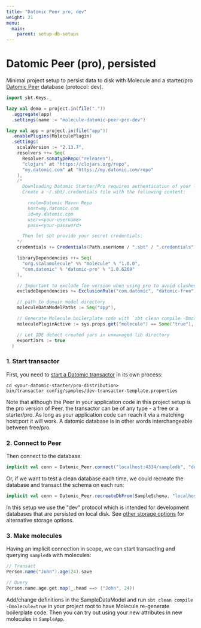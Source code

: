 ```yaml
---
title: "Datomic Peer pro, dev"
weight: 21
menu:
  main:
    parent: setup-db-setups
---
```


# Datomic Peer (pro), persisted

Minimal project setup to persist data to disk with Molecule and a starter/pro [Datomic Peer](https://docs.datomic.com/on-prem/peer-getting-started.html) database (protocol: dev).

```scala
import sbt.Keys._

lazy val demo = project.in(file("."))
  .aggregate(app)
  .settings(name := "molecule-datomic-peer-pro-dev")

lazy val app = project.in(file("app"))
  .enablePlugins(MoleculePlugin)
  .settings(
    scalaVersion := "2.13.7",
    resolvers ++= Seq(
      Resolver.sonatypeRepo("releases"),
      "clojars" at "https://clojars.org/repo",
      "my.datomic.com" at "https://my.datomic.com/repo"
    ),
    /*
      Downloading Datomic Starter/Pro requires authentication of your license:
      Create a ~/.sbt/.credentials file with the following content:

        realm=Datomic Maven Repo
        host=my.datomic.com
        id=my.datomic.com
        user=<your-username>
        pass=<your-password>

      Then let sbt provide your secret credentials:
    */
    credentials += Credentials(Path.userHome / ".sbt" / ".credentials"),

    libraryDependencies ++= Seq(
      "org.scalamolecule" %% "molecule" % "1.0.0",
      "com.datomic" % "datomic-pro" % "1.0.6269"
    ),

    // Important to exclude fee version when using pro to avoid clashes with pro version
    excludeDependencies += ExclusionRule("com.datomic", "datomic-free"),

    // path to domain model directory
    moleculeDataModelPaths := Seq("app"),

    // Generate Molecule boilerplate code with `sbt clean compile -Dmolecule=true`
    moleculePluginActive := sys.props.get("molecule") == Some("true"),

    // Let IDE detect created jars in unmanaged lib directory
    exportJars := true
  )
```

### 1. Start transactor

First, you need to [start a Datomic transactor](https://docs.datomic.com/on-prem/storage.html#start-transactor) in its own process:

    cd <your-datomic-starter/pro-distribution>
    bin/transactor config/samples/dev-transactor-template.properties

Note that although the Peer in your application code in this project setup is the pro version of Peer, the transactor can be of any type - a free or a starter/pro. As long as your application code can reach it via a matching host:port it will work. A datomic database is in other words interchangeable between free/pro.

### 2. Connect to Peer

Then connect to the database:

```scala
implicit val conn = Datomic_Peer.connect("localhost:4334/sampledb", "dev")
```

Or, if we want to test a clean database each time, we could recreate the database and transact the schema on each run:

```scala
implicit val conn = Datomic_Peer.recreateDbFrom(SampleSchema, "localhost:4334/sampledb", "dev")
```

In this setup we use the "dev" protocol which is intended for development databases that are persisted on local disk. See [other storage options](https://docs.datomic.com/on-prem/storage.html) for alternative storage options.


### 3. Make molecules

Having an implicit connection in scope, we can start transacting and querying `sampledb` with molecules:

```scala
// Transact
Person.name("John").age(24).save

// Query
Person.name.age.get.map(_.head ==> ("John", 24))
```


Add/change definitions in the SampleDataModel and run `sbt clean compile -Dmolecule=true` in your project root to have Molecule re-generate boilerplate code. Then you can try out using your new attributes in new molecules in `SampleApp`.

